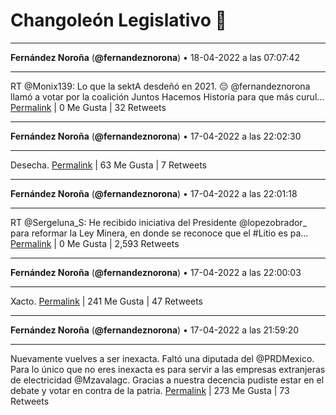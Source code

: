 # Changoleón Legislativo 🙈
*****
**Fernández Noroña** (**@fernandeznorona**) • 18-04-2022 a las 07:07:42
*****
RT @Monix139: Lo que la sektA desdeñó en 2021. 😔 @fernandeznorona llamó a votar por la coalición Juntos Hacemos Historia para que más curul…
[Permalink](https://twitter.com/fernandeznorona/status/1516070973807726592) | 0 Me Gusta | 32 Retweets
*****
**Fernández Noroña** (**@fernandeznorona**) • 17-04-2022 a las 22:02:30
*****
Desecha.
[Permalink](https://twitter.com/fernandeznorona/status/1515933771110961159) | 63 Me Gusta | 7 Retweets
*****
**Fernández Noroña** (**@fernandeznorona**) • 17-04-2022 a las 22:01:18
*****
RT @Sergeluna_S: He recibido iniciativa del Presidente @lopezobrador_ para reformar la Ley Minera, en donde se reconoce que el #Litio es pa…
[Permalink](https://twitter.com/fernandeznorona/status/1515933471528652803) | 0 Me Gusta | 2,593 Retweets
*****
**Fernández Noroña** (**@fernandeznorona**) • 17-04-2022 a las 22:00:03
*****
Xacto.
[Permalink](https://twitter.com/fernandeznorona/status/1515933155680825345) | 241 Me Gusta | 47 Retweets
*****
**Fernández Noroña** (**@fernandeznorona**) • 17-04-2022 a las 21:59:20
*****
Nuevamente vuelves a ser inexacta. Faltó una diputada del @PRDMexico. Para lo único que no eres inexacta es para servir a las empresas extranjeras de electricidad @Mzavalagc. Gracias a nuestra decencia pudiste estar en el debate y votar en contra de la patria.
[Permalink](https://twitter.com/fernandeznorona/status/1515932974172315653) | 273 Me Gusta | 73 Retweets